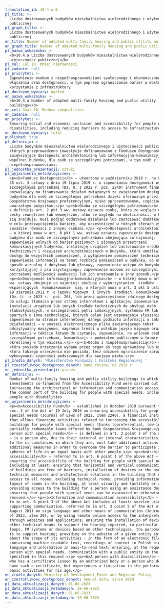 ```yaml
---
translation_id: 10-4-a-0
pl_title: >-
  Liczba dostosowanych budynków mieszkalnictwa wielorodzinnego i użyteczności
  publicznej
pl_graph_title: >-
  Liczba dostosowanych budynków mieszkalnictwa wielorodzinnego i użyteczności
  publicznej
en_title: Number of adapted multi-family housing and public utility buildings
en_graph_title: Number of adapted multi-family housing and public utility buildings
pl_nazwa_wskaznika: >-
  <b>10.4.a Liczba dostosowanych budynków mieszkalnictwa wielorodzinnego i
  użyteczności publicznej</b>
pl_cel: Cel 10. Mniej nierówności
pl_zadanie: null
pl_priorytet: >-
  Zapewnienie osobom z niepełnosprawnościami społecznego i ekonomicznego
  włączenia oraz dostępności, w tym poprzez ograniczanie barier w dostępie do
  korzystania z infrastruktury
pl_dostepne_wymiary: ogółem
en_nazwa_wskaznika: >-
  <b>10.4.a Number of adapted multi-family housing and public utility
  buildings</b>
en_cel: Goal 10. Reduce inequalities
en_zadanie: null
en_priorytet: >-
  Ensuring social and economic inclusion and accessibility for people with
  disabilities, including reducing barriers to access to infrastructure
en_dostepne_wymiary: total
published: true
pl_definicja: >-
  Liczba budynków mieszkalnictwa wielorodzinnego i użyteczności publicznej, w
  których przeprowadzono inwestycje dofinansowane z Funduszu Dostępności,
  zwiększające dostępność architektoniczną lub informacyjno-komunikacyjną części
  wspólnej budynku, dla osób ze szczególnymi potrzebami, w tym osób z
  niepełnosprawnościami.
pl_jednostka_prezentacji: sztuki
pl_wyjasnienia_metodologiczne: >-
  <p><b>Fundusz Dostępności</b> – utworzony w październiku 2019 r. na mocy art.
  35 ust. 3 ustawy z dnia 19 lipca 2019 r. o zapewnianiu dostępności osobom ze
  szczególnymi potrzebami (Dz. U. z 2022 r. poz. 2240) instrument finansowy
  pozwalający na finansowanie działań związanych ze zwiększaniem dostępności
  budynków dla osób ze szczególnymi potrzebami dzięki oferowanym przez Bank
  Gospodarstwa Krajowego preferencyjnym, nisko oprocentowanym, częściowo
  umarzalnym pożyczkom.</p> <p><b>Osoba ze szczególnymi potrzebami</b> – zgodnie
  z definicją art. 2 pkt 3 ww. ustawy oznacza osobę, która ze względu na swoje
  cechy zewnętrzne lub wewnętrzne, albo ze względu na okoliczności, w których
  się znajduje, musi podjąć dodatkowe działania lub zastosować dodatkowe środki 
  w celu przezwyciężenia bariery, aby uczestniczyć w różnych sferach życia na
  zasadzie równości z innymi osobami.</p> <p><b>Dostępność architektoniczna</b>
  – o której mowa w art. 6 pkt 1 ww. ustawy oznacza zapewnienie dostępność
  budynku dla osób ze szczególnymi potrzebami obejmująca co najmniej:
  zapewnienie wolnych od barier poziomych i pionowych przestrzeni
  komunikacyjnych budynków, instalację urządzeń lub zastosowanie środków
  technicznych i rozwiązań architektonicznych w budynku, które umożliwiają
  dostęp do wszystkich pomieszczeń, z wyłączeniem pomieszczeń technicznych;
  zapewnienie informacji na temat rozkładu pomieszczeń w budynku, co najmniej w
  sposób wizualny i dotykowy lub głosowy, zapewnienie wstępu do budynku osobie
  korzystającej z psa asystującego; zapewnienie osobom ze szczególnymi
  potrzebami możliwości ewakuacji lub ich uratowania w inny sposób.</p>
  <p><b>Dostępność informacyjno-komunikacyjna</b> – o której mowa w art. 6 pkt 3
  ww. ustawy obejmuje co najmniej: obsługę z wykorzystaniem  środków 
  wspierających  komunikowanie  się, o których mowa w art. 3 pkt 5 ustawy z dnia
  19 sierpnia 2011 r. o języku migowym  i innych  środkach  komunikowania  się 
  (Dz. U.  z 2023 r.  poz. 20), lub przez wykorzystanie zdalnego dostępu online
  do usługi tłumacza przez strony internetowe i aplikacje; zapewnienie
  instalacji urządzeń lub innych środków technicznych do obsługi osób
  słabosłyszących, w szczególności pętli indukcyjnych, systemów FM lub urządzeń
  opartych o inne technologie, których celem jest wspomaganie słyszenia;
  zapewnienie na stronie internetowej danego podmiotu informacji o zakresie jego
  działalności – w postaci elektronicznego pliku zawierającego tekst
  odczytywalny maszynowo, nagrania treści w polskim języku migowym oraz
  informacji w tekście łatwym do czytania; zapewnienie, na wniosek osoby ze
  szczególnymi potrzebami, komunikacji z podmiotem publicznym w formie
  określonej w tym wniosku.</p> <p><b>Osoba z niepełnosprawnością</b> – osoba,
  która posiada orzeczenie wydane przez organ do tego uprawniony lub osoba,
  która takiego orzeczenia nie posiada, lecz odczuwa ograniczenie sprawności w
  wykonywaniu czynności podstawowych dla swojego wieku.</p>
pl_zrodlo_danych: 'Ministerstwo Funduszy i Polityki Regionalnej '
pl_czestotliwosc_dostępnosc_danych: Dane roczne; od 2019 r.
en_jednostka_prezentacji: pieces
en_definicja: >-
  Number of multi-family housing and public utility buildings in which
  investments co-financed from the Accessibility Fund were carried out,
  increasing the architectural or information and communication accessibility of
  the common part of the building for people with special needs, including
  people with disabilities.
en_wyjasnienia_metodologiczne: >-
  <p><b>Accessibility Fund</b> - established in October 2019 pursuant to Art. 35
  sec. 3 of the Act of 19 July 2019 on ensuring accessibility for people with
  special needs (Journal of Laws of 2022, item 2240), a financial instrument
  that allows financing activities related to increasing the accessibility of
  buildings for people with special needs thanks topreferential, low-interest,
  partially redeemable loans offered by Bank Gospodarstwa Krajowego.</p> <p><b>A
  person with special needs</b> – is defined in art. 2 point 3 of the above Act
  – is a person who, due to their external or internal characteristics, or due
  to the circumstances in which they are, must take additional actions or apply
  additional measures in order to overcome the barrier to participate in various
  spheres of life on an equal basis with other people.</p> <p><b>Architectural
  accessibility</b> – referred to in art. 6 point 1 of the above Act – means
  ensuring the accessibility of the building for people with special needs,
  including at least: ensuring that horizontal and vertical communication spaces
  of buildings are free of barriers, installation of devices or the use of
  technical measures and architectural solutions in the building that enable
  access to all rooms, excluding technical rooms; providing information on the
  layout of rooms in the building, at least visually and tactilely or audibly,
  providing access to the building for a person using an assistance dog;
  ensuring that people with special needs can be evacuated or otherwise
  rescued.</p> <p><b>Information and communication accessibility</b> – referred
  to in art. 6 point 3 of the above Act includes at least: service using means
  supporting communication, referred to in art. 3 point 5 of the Act of 19
  August 2011 on sign language and other means of communication (Journal of Laws
  of 2023, item 20), or by using remote online access to the interpreter service
  through websites and applications; ensuring the installation of devices or
  other technical means to support the hearing impaired, in particular inductive
  loops, FM systems or devices based on other technologies, the purpose of which
  is to support hearing; providing on the website of a given entity information
  about the scope of its activities - in the form of an electronic file
  containing machine-readable text, recordings of content in Polish sign
  language and information in easy-to-read text; ensuring, at the request of a
  person with special needs, communication with a public entity in the form
  specified in this request.</p> <p><b>A person with disabilities</b> – a person
  who has a certificate issued by an authorized body or a person who does not
  have such a certificate, but experiences a limitation in the performance of
  basic activities for his age.</p>
en_zrodlo_danych: Ministry of Development Funds and Regional Policy
en_czestotliwosc_dostępnosc_danych: Annual data; since 2019
pl_data_aktualizacji_danych: 01-06-2023
pl_data_aktualizacji_metadanych: 19-06-2023
en_data_aktualizacji_danych: 01-06-2023
en_data_aktualizacji_metadanych: 19-06-2023
---
```

